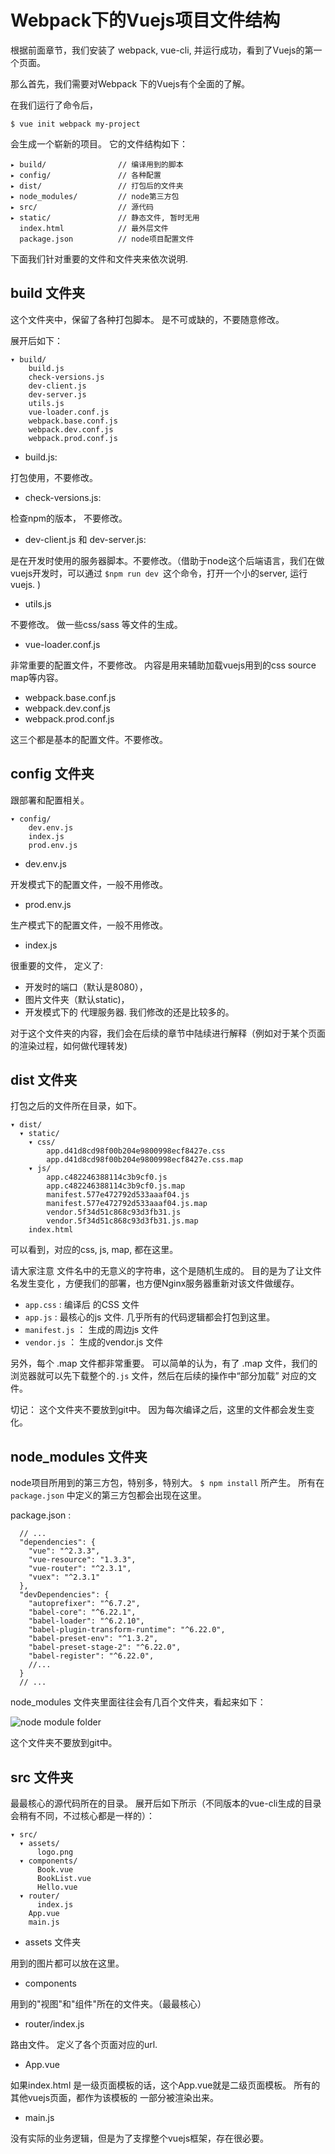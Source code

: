 # Webpack下的Vuejs项目文件结构

根据前面章节，我们安装了 webpack, vue-cli, 并运行成功，看到了Vuejs的第一个页面。 

那么首先，我们需要对Webpack 下的Vuejs有个全面的了解。 

在我们运行了命令后，

```
$ vue init webpack my-project
```

会生成一个崭新的项目。 它的文件结构如下：

```
▸ build/                // 编译用到的脚本
▸ config/               // 各种配置
▸ dist/                 // 打包后的文件夹
▸ node_modules/         // node第三方包
▸ src/                  // 源代码
▸ static/               // 静态文件, 暂时无用
  index.html            // 最外层文件
  package.json          // node项目配置文件
```

下面我们针对重要的文件和文件夹来依次说明. 

## build 文件夹

这个文件夹中，保留了各种打包脚本。 是不可或缺的，不要随意修改。

展开后如下：

```
▾ build/
    build.js
    check-versions.js
    dev-client.js
    dev-server.js
    utils.js
    vue-loader.conf.js
    webpack.base.conf.js
    webpack.dev.conf.js
    webpack.prod.conf.js
```

- build.js:

打包使用，不要修改。

- check-versions.js:

检查npm的版本， 不要修改。

- dev-client.js 和 dev-server.js:

是在开发时使用的服务器脚本。不要修改。（借助于node这个后端语言，我们在做vuejs开发时，可以通过 `$npm run dev `这个命令，打开一个小的server, 运行vuejs. )

- utils.js

不要修改。 做一些css/sass 等文件的生成。

- vue-loader.conf.js

非常重要的配置文件，不要修改。 内容是用来辅助加载vuejs用到的css source map等内容。

- webpack.base.conf.js
- webpack.dev.conf.js
- webpack.prod.conf.js

这三个都是基本的配置文件。不要修改。

## config 文件夹

跟部署和配置相关。

```
▾ config/
    dev.env.js
    index.js
    prod.env.js
```

- dev.env.js

开发模式下的配置文件，一般不用修改。

- prod.env.js

生产模式下的配置文件，一般不用修改。

- index.js

很重要的文件， 定义了:

- 开发时的端口（默认是8080），
- 图片文件夹（默认static)，
- 开发模式下的 代理服务器. 我们修改的还是比较多的。

对于这个文件夹的内容，我们会在后续的章节中陆续进行解释（例如对于某个页面的渲染过程，如何做代理转发) 

## dist 文件夹

打包之后的文件所在目录，如下。

```
▾ dist/
  ▾ static/
    ▾ css/
        app.d41d8cd98f00b204e9800998ecf8427e.css
        app.d41d8cd98f00b204e9800998ecf8427e.css.map
    ▾ js/
        app.c482246388114c3b9cf0.js
        app.c482246388114c3b9cf0.js.map
        manifest.577e472792d533aaaf04.js
        manifest.577e472792d533aaaf04.js.map
        vendor.5f34d51c868c93d3fb31.js
        vendor.5f34d51c868c93d3fb31.js.map
    index.html
```

可以看到，对应的css, js, map, 都在这里。

请大家注意 文件名中的无意义的字符串，这个是随机生成的。 目的是为了让文件名发生变化 ，方便我们的部署，也方便Nginx服务器重新对该文件做缓存。

- `app.css` : 编译后 的CSS 文件
- `app.js` : 最核心的js 文件. 几乎所有的代码逻辑都会打包到这里。
- `manifest.js` ： 生成的周边js 文件
- `vendor.js` ： 生成的vendor.js 文件

另外，每个 .map 文件都非常重要。 可以简单的认为，有了 .map 文件，我们的浏览器就可以先下载整个的`.js` 文件，然后在后续的操作中“部分加载” 对应的文件。

切记： 这个文件夹不要放到git中。 因为每次编译之后，这里的文件都会发生变化。

## node_modules 文件夹

node项目所用到的第三方包，特别多，特别大。  `$ npm install` 所产生。 所有在 `package.json` 中定义的第三方包都会出现在这里。

package.json : 

```
  // ...
  "dependencies": {
    "vue": "^2.3.3",
    "vue-resource": "1.3.3",
    "vue-router": "^2.3.1",
    "vuex": "^2.3.1"
  },
  "devDependencies": {
    "autoprefixer": "^6.7.2",
    "babel-core": "^6.22.1",
    "babel-loader": "^6.2.10",
    "babel-plugin-transform-runtime": "^6.22.0",
    "babel-preset-env": "^1.3.2",
    "babel-preset-stage-2": "^6.22.0",
    "babel-register": "^6.22.0",
    //...
  }
  // ...
```

node_modules 文件夹里面往往会有几百个文件夹，看起来如下：

![node module folder](./images/node_module_folder.png)

这个文件夹不要放到git中。

## src 文件夹

最最核心的源代码所在的目录。 展开后如下所示（不同版本的vue-cli生成的目录会稍有不同，不过核心都是一样的）：

```
▾ src/
  ▾ assets/
      logo.png
  ▾ components/
      Book.vue
      BookList.vue
      Hello.vue
  ▾ router/
      index.js
    App.vue
    main.js
```

- assets 文件夹

用到的图片都可以放在这里。

- components

用到的"视图"和"组件"所在的文件夹。（最最核心）

- router/index.js  

路由文件。 定义了各个页面对应的url. 

- App.vue

如果index.html 是一级页面模板的话，这个App.vue就是二级页面模板。
所有的其他vuejs页面，都作为该模板的 一部分被渲染出来。

- main.js

没有实际的业务逻辑，但是为了支撑整个vuejs框架，存在很必要。
